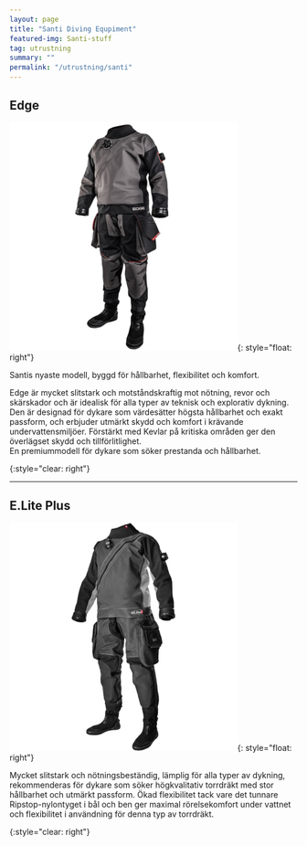 ```yaml
---
layout: page
title: "Santi Diving Equpiment"
featured-img: Santi-stuff
tag: utrustning
summary: ""
permalink: "/utrustning/santi"
---
```


## Edge

![Edge](/assets/img/utrustning/santi_edge.png){: style="float: right"}

Santis nyaste modell, byggd för hållbarhet, flexibilitet och komfort.

Edge är mycket slitstark och motståndskraftig mot nötning, revor och skärskador och är idealisk för alla typer av teknisk och explorativ dykning. Den är designad för dykare som värdesätter högsta hållbarhet och exakt passform, och erbjuder utmärkt skydd och komfort i krävande undervattensmiljöer. Förstärkt med Kevlar på kritiska områden ger den överlägset skydd och tillförlitlighet.  
En premiummodell för dykare som söker prestanda och hållbarhet.

{:style="clear: right"}

---

## E.Lite Plus

![E.Lite Plus](/assets/img/utrustning/santi_eliteplus.png){: style="float: right"}

Mycket slitstark och nötningsbeständig, lämplig för alla typer av dykning, rekommenderas för dykare som söker högkvalitativ torrdräkt med stor hållbarhet och utmärkt passform. Ökad flexibilitet tack vare det tunnare Ripstop-nylontyget i bål och ben ger maximal rörelsekomfort under vattnet och flexibilitet i användning för denna typ av torrdräkt.

{:style="clear: right"}
